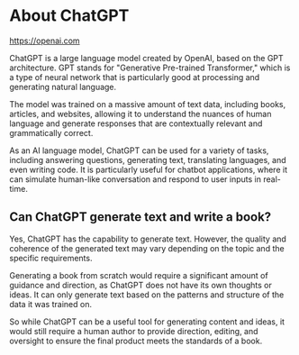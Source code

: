 # About ChatGPT

<https://openai.com>

ChatGPT is a large language model created by OpenAI, based on the GPT architecture. GPT stands for "Generative Pre-trained Transformer," which is a type of neural network that is particularly good at processing and generating natural language.

The model was trained on a massive amount of text data, including books, articles, and websites, allowing it to understand the nuances of human language and generate responses that are contextually relevant and grammatically correct.

As an AI language model, ChatGPT can be used for a variety of tasks, including answering questions, generating text, translating languages, and even writing code. It is particularly useful for chatbot applications, where it can simulate human-like conversation and respond to user inputs in real-time.


## Can ChatGPT generate text and write a book?

Yes, ChatGPT has the capability to generate text. However, the quality and coherence of the generated text may vary depending on the topic and the specific requirements.

Generating a book from scratch would require a significant amount of guidance and direction, as ChatGPT does not have its own thoughts or ideas. It can only generate text based on the patterns and structure of the data it was trained on.

So while ChatGPT can be a useful tool for generating content and ideas, it would still require a human author to provide direction, editing, and oversight to ensure the final product meets the standards of a book.
